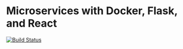 
# Microservices with Docker, Flask, and React

[![Build Status](https://travis-ci.org/Juan313/testdriven.svg?branch=master)](https://travis-ci.org/Juan313/testdriven)